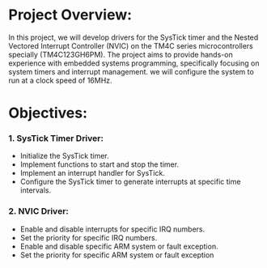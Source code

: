 # **Project Overview:**
In this project, we will develop drivers for the SysTick timer and the Nested Vectored Interrupt
Controller (NVIC) on the TM4C series microcontrollers specially (TM4C123GH6PM). The project aims to provide hands-on
experience with embedded systems programming, specifically focusing on system timers and
interrupt management. we will configure the system to run at a clock speed of 16MHz.

 # **Objectives:**
### 1. **SysTick Timer Driver:**
- Initialize the SysTick timer.
- Implement functions to start and stop the timer.
- Implement an interrupt handler for SysTick.
- Configure the SysTick timer to generate interrupts at specific time intervals.


### 2. **NVIC Driver:**

- Enable and disable interrupts for specific IRQ numbers.
- Set the priority for specific IRQ numbers.
- Enable and disable specific ARM system or fault exception.
- Set the priority for specific ARM system or fault exception
